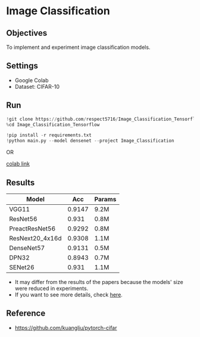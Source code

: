 # Image Classification



## Objectives
To implement and experiment image classification models.



## Settings
* Google Colab
* Dataset: CIFAR-10



## Run

```python
!git clone https://github.com/respect5716/Image_Classification_Tensorflow.git
%cd Image_Classification_Tensorflow

!pip install -r requirements.txt
!python main.py --model densenet --project Image_Classification
```

OR

[colab link](https://colab.research.google.com/github/respect5716/Image_Classification/blob/main/run_colab.ipynb)



## Results
| Model           | Acc    | Params |
| --------------- | ------ | ------ |
| VGG11           | 0.9147 | 9.2M   |
| ResNet56        | 0.931  | 0.8M   |
| PreactResNet56  | 0.9292 | 0.8M   |
| ResNext20_4x16d | 0.9308 | 1.1M   |
| DenseNet57      | 0.9131 | 0.5M   |
| DPN32           | 0.8943 | 0.7M   |
| SENet26         | 0.931  | 1.1M   |

* It may differ from the results of the papers because the models' size were reduced in experiments.
* If you want to see more details, check [here](https://wandb.ai/respect5716/Image_Classification).



## Reference

* https://github.com/kuangliu/pytorch-cifar
